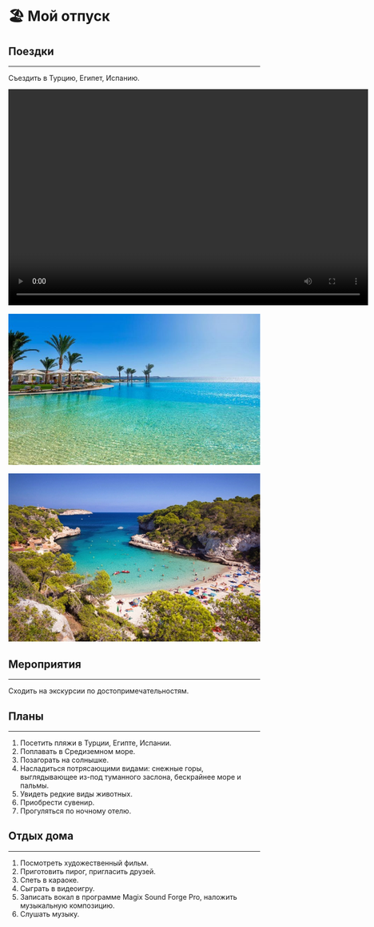 # 🏖 Мой отпуск

## Поездки
---
Съездить в Турцию, Египет, Испанию.

<video width="720" height="432" controls="controls">
  <source src="Antaly.mov" type="video/mp4">
</video>

![Египет](Egypt.jpg)

![Испания](Spain.jpg)

## Мероприятия
---
Сходить на экскурсии по достопримечательностям.

## Планы
---
1. Посетить пляжи в Турции, Египте, Испании.
2. Поплавать в Средиземном море.
3. Позагорать на солнышке.
4. Насладиться потрясающими видами: снежные горы, выглядывающее из-под туманного заслона, бескрайнее море и пальмы.
5. Увидеть редкие виды животных.
6. Приобрести сувенир.
7. Прогуляться по ночному отелю.


## Отдых дома
---
1. Посмотреть художественный фильм.
2. Приготовить пирог, пригласить друзей.
3. Спеть в караоке.
4. Сыграть в видеоигру.
5. Записать вокал в программе Magix Sound Forge Pro, наложить музыкальную композицию.
6. Слушать музыку.

